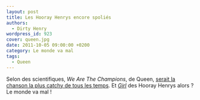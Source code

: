```yaml
---
layout: post
title: Les Hooray Henrys encore spoliés
authors:
  - Dirty Henry
wordpress_id: 923
cover: queen.jpg
date: 2011-10-05 09:00:00 +0200
category: Le monde va mal
tags:
  - Queen
---
```


Selon des scientifiques, _We Are The Champions_, de Queen, [serait la chanson la
plus catchy de tous les temps][1]. Et [_Girl_][2] des Hooray Henrys alors ? Le
monde va mal !

[1]: https://www.nme.com/news/music/queen-101-1274133
[2]: https://soundcloud.com/hooray-henrys/girl
